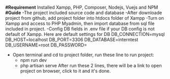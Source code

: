 **#Requirement**
Installed Xampp, PHP, Composer, Nodejs, Vuejs and NPM
**#Guide**
-The project included source code and database
-After downloade project from github, add project folder into htdocs folder of Xampp
-Turn on Xampp and access to PHP Myadmin, then import database from sql file included in project. 
-Config DB fields in .env file if your DB config is not default of Xampp. Here are default settings for DB
    DB_CONNECTION=mysql
    DB_HOST=localhost
    DB_PORT=3306
    DB_DATABASE=interntest
    DB_USERNAME=root
    DB_PASSWORD=
- Open terminal and cd to project folder, run these line to run project:
  - npm run dev
  - php artisan serve
After run these 2 lines, there will be a link to open project on browser, click to it and it's done.
